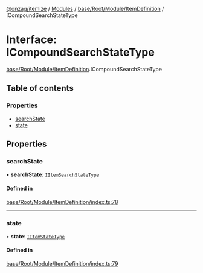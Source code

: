 [@onzag/itemize](../README.md) / [Modules](../modules.md) / [base/Root/Module/ItemDefinition](../modules/base_Root_Module_ItemDefinition.md) / ICompoundSearchStateType

# Interface: ICompoundSearchStateType

[base/Root/Module/ItemDefinition](../modules/base_Root_Module_ItemDefinition.md).ICompoundSearchStateType

## Table of contents

### Properties

- [searchState](base_Root_Module_ItemDefinition.ICompoundSearchStateType.md#searchstate)
- [state](base_Root_Module_ItemDefinition.ICompoundSearchStateType.md#state)

## Properties

### searchState

• **searchState**: [`IItemSearchStateType`](base_Root_Module_ItemDefinition.IItemSearchStateType.md)

#### Defined in

[base/Root/Module/ItemDefinition/index.ts:78](https://github.com/onzag/itemize/blob/f2db74a5/base/Root/Module/ItemDefinition/index.ts#L78)

___

### state

• **state**: [`IItemStateType`](base_Root_Module_ItemDefinition.IItemStateType.md)

#### Defined in

[base/Root/Module/ItemDefinition/index.ts:79](https://github.com/onzag/itemize/blob/f2db74a5/base/Root/Module/ItemDefinition/index.ts#L79)
